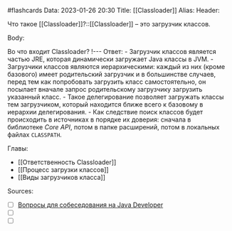 #flashcards
Data: 2023-01-26 20:30
Title: [[Classloader]]
Alias:
Header:

Что такое [[Classloader]]?::[[Classloader]] – это загрузчик классов.
<!--SR:!2023-11-03,10,670-->



Body:

Во что входит Classloader?
!---
Ответ:
	- Загрузчик классов является частью JRE, которая динамически загружает Java классы в JVM.
	- Загрузчики классов являются иерархическими: каждый из них (кроме базового) имеет родительский загрузчик и в большинстве случаев, перед тем как попробовать загрузить класс самостоятельно, он посылает вначале запрос родительскому загрузчику загрузить указанный класс.
	- Такое делегирование позволяет загружать классы тем загрузчиком, который находится ближе всего к базовому в иерархии делегирования.
	- Как следствие поиск классов будет происходить в источниках в порядке их доверия: сначала в библиотеке _Core API_, потом в папке расширений, потом в локальных файлах `CLASSPATH`.
<!--SR:!2023-11-03,10,670-->



Главы:
- [[Ответственность Classloader]]
- [[Процесс загрузки классов]]
- [[Виды загрузчиков класса]]


Sources:
- [ ] [Вопросы для собеседования на Java Developer](https://github.com/enhorse/java-interview/blob/master/README.md#%D0%9E%D0%9E%D0%9F)
- [ ] []()
- [ ] []()
